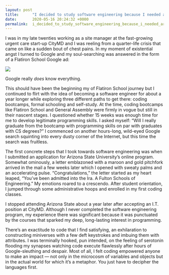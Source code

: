 ```yaml
---
layout: post
title:      "I decided to study software engineering because I needed arrays (a raise)"
date:       2020-05-16 20:24:32 +0000
permalink:  i_decided_to_study_software_engineering_because_i_needed_arrays_a_raise
---
```


I was in my late twenties working as a site manager at the fast-growing urgent care start-up CityMD and I was reeling from a quarter-life crisis that came on like a sudden bout of chest pains. In my moment of existential angst I turned to Google and my soul-searching was answered in the form of a Flatiron School Google ad:

![](https://miro.medium.com/max/1286/1*DJ0bKEyNlSfPV8asge4KwA.png)

Google really *does* know everything.

This should have been the beginning my of Flatiron School journey but I continued to flirt with the idea of becoming a software engineer for about a year longer while exploring three different paths to get there: coding bootcamps, formal schooling and self-study. At the time, coding bootcamps like Flatiron School and General Assembly were firmly in vogue but still in their nascent stages. I questioned whether 15 weeks was enough time for me to develop legitimate programming skills. I asked myself: “Will I really graduate from the bootcamp with programming skills on par with graduates with CS degrees?” I commenced on another hours-long, wild-eyed Google search squinting into every dusty corner of the Internet, but this time the search was fruitless.

The first concrete steps that I took towards software engineering was when I submitted an application for Arizona State University’s online program. Somewhat ominously, a letter emblazoned with a maroon and gold pitchfork arrived in the mail a few weeks later which I opened with sweaty palms and an accelerating pulse. “Congratulations,” the letter started as my heart leaped, “You’ve been admitted into the Ira. A Fulton Schools of Engineering.” My emotions roared to a crescendo. After student orientation, I jumped through some administrative hoops and enrolled in my first coding classes.

I stopped attending Arizona State about a year later after accepting an I.T. position at CityMD. Although I never completed the software engineering program, my experience there was significant because it was punctuated by the courses that sparked my deep, long-lasting interest in programming.

There’s an exactitude to code that I find satisfying, an exhilaration to constructing miniverses with a few deft keystrokes and imbuing them with attributes. I was terminally hooked, pun intended, on the feeling of serotonin flooding my synapses watching code execute flawlessly after hours of Google-sleuthing and despair. Most of all, I felt coding empowered anyone to make an impact — not only in the microcosm of variables and objects but in the actual world for which it’s a metaphor. You just have to decipher the languages first.
